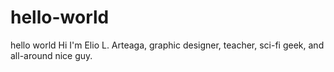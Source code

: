 # hello-world
hello world
Hi I'm Elio L. Arteaga, graphic designer, teacher, sci-fi geek, and all-around nice guy.
